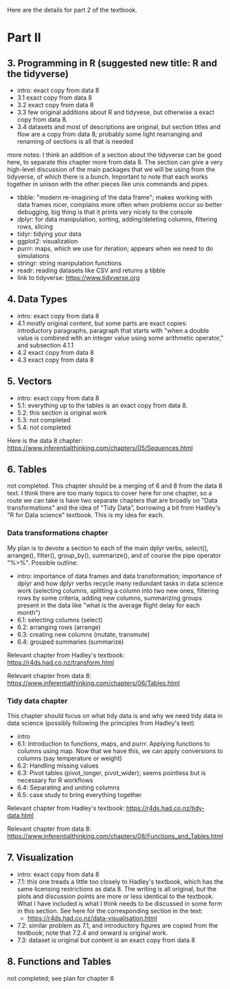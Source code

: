 
Here are the details for part 2 of the textbook. 

# Part II 

## 3. Programming in R (suggested new title: R and the tidyverse)

 - intro: exact copy from data 8
 - 3.1 exact copy from data 8
 - 3.2 exact copy from data 8
 - 3.3 few original additions about R and tidyvese, but otherwise a exact copy from data 8.
 - 3.4 datasets and most of descriptions are original, but section titles and flow 
       are a copy from data 8; probably some light rearranging and renaming of sections is all 
       that is needed
       
more notes: I think an addition of a section about the tidyverse can be good here, to separate this chapter more from data 8. The section can give a very high-level discussion of the main packages that we will be using from the tidyverse, of which there is a bunch. Important to note that each works together in unison with the other pieces like unix commands and pipes. 

- tibble: "modern re-imagining of the data frame"; makes working with data frames nicer,
             complains more often when problems occur so better debugging, 
             big thing is that it prints very nicely to the console 
- dplyr: for data manipulation, sorting, adding/deleting columns, filtering rows, slicing
- tidyr: tidying your data 
- ggplot2: visualization
- purrr: maps, which we use for iteration; appears when we need to do simulations 
- stringr: string manipulation functions
- readr: reading datasets like CSV and returns a tibble 
- link to tidyverse: https://www.tidyverse.org
  
 
## 4. Data Types

- intro: exact copy from data 8
- 4.1 mostly original content, but some parts are exact copies: introductory paragraphs, paragraph that starts with "when a double value is combined with an integer value using some arithmetic operator," and subsection 4.1.1
- 4.2 exact copy from data 8
- 4.3 exact copy from data 8

## 5. Vectors

- intro: exact copy from data 8
- 5.1: everything up to the tables is an exact copy from data 8. 
- 5.2: this section is original work
- 5.3: not completed 
- 5.4: not completed 

Here is the data 8 chapter: 
https://www.inferentialthinking.com/chapters/05/Sequences.html


## 6. Tables

not completed. This chapter should be a merging of 6 and 8 from the data 8 text. I think there are too many topics to cover here for one chapter, so a route we can take is have two separate chapters that are broadly on "Data transformations" and the idea of "Tidy Data", borrowing a bit from Hadley's "R for Data science" textbook. This is my idea for each. 

### Data transformations chapter

My plan is to devote a section to each of the main dplyr verbs, select(), arrange(), filter(), group_by(), summarize(), and of course the pipe operator "%>%". Possible outline: 

- intro: importance of data frames and data transformation; importance of dplyr and how dplyr verbs recycle many redundant tasks in data science work (selecting columns, splitting a column into two new ones, filtering rows by some criteria, adding new columns, summarizing groups present in the data like "what is the average flight delay for each month")
- 6.1: selecting columns (select)
- 6.2: arranging rows (arrange)
- 6.3: creating new columns (mutate, transmute)
- 6.4: grouped summaries (summarize)

Relevant chapter from Hadley's textbook: 
https://r4ds.had.co.nz/transform.html

Relevant chapter from data 8:
https://www.inferentialthinking.com/chapters/06/Tables.html

### Tidy data chapter 

This chapter should focus on what tidy data is and why we need tidy data in data science (possibly following the principles from Hadley's text)

- intro
- 6.1: Introduction to functions, maps, and purrr. Applying functions to columns using map. Now that we have this, we can apply conversions to columns (say temperature or weight) 
- 6.2: Handling missing values 
- 6.3: Pivot tables (pivot_longer, pivot_wider); seems pointless but is necessary for R workflows 
- 6.4: Separating and uniting columns 
- 6.5: case study to bring everything together 

Relevant chapter from Hadley's textbook:
https://r4ds.had.co.nz/tidy-data.html

Relevant chapter from data 8:
https://www.inferentialthinking.com/chapters/08/Functions_and_Tables.html

## 7. Visualization

- intro: exact copy from data 8
- 7.1: this one treads a little too closely to Hadley's textbook, which has the same licensing restrictions as data 8. The writing is all original, but the plots and discussion points are more or less identical to the textbook. What I have included is what I think needs to be discussed in some form in this section. See here for the corresponding section in the text:
  - https://r4ds.had.co.nz/data-visualisation.html
- 7.2: similar problem as 7.1, and introductory figures are copied from the textbook; note that 7.2.4 and onward is original work. 
- 7.3: dataset is original but content is an exact copy from data 8 


## 8. Functions and Tables 

not completed; see plan for chapter 6 



